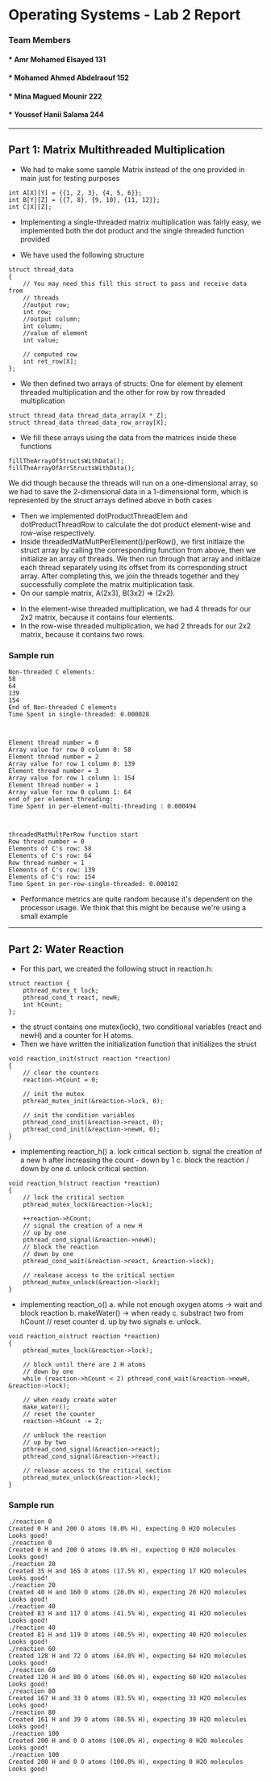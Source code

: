 #                   Operating Systems - Lab 2 Report
###                         Team Members
#### * Amr Mohamed Elsayed 131
#### * Mohamed Ahmed Abdelraouf 152
#### * Mina Magued Mounir 222
#### * Youssef Hanii Salama 244
----------------------------------------------------------------
## Part 1: Matrix Multithreaded Multiplication  
* We had to make some sample Matrix instead of the one provided in main just for testing purposes
```
int A[X][Y] = {{1, 2, 3}, {4, 5, 6}};
int B[Y][Z] = {{7, 8}, {9, 10}, {11, 12}};
int C[X][Z];
```
* Implementing a single-threaded matrix multiplication was fairly easy, we implemented both 
the dot product and the single threaded function provided

* We have used the following structure
```
struct thread_data
{
    // You may need this fill this struct to pass and receive data from
    // threads
    //output row;
    int row;
    //output column;
    int column;
    //value of element
    int value;

    // computed row
    int ret_row[X];
};

```
* We then defined two arrays of structs: One for element by element threaded multiplication and
the other for row by row threaded multiplication
```
struct thread_data thread_data_array[X * Z];
struct thread_data thread_data_row_array[X];
```
* We fill these arrays using the data from the matrices inside these functions
```
fillTheArrayOfStructsWithData();
fillTheArrayOfArrStructsWithData();
```
We did though because the threads will run on a one-dimensional array, so we had to save the 2-dimensional 
data in a 1-dimensional form, which is represented by the struct arrays defined above in both cases
* Then we implemented dotProductThreadElem and dotProductThreadRow to calculate the dot product element-wise and row-wise respectively.
* Inside threadedMatMultPerElement()/perRow(), we first initlaize the struct array by calling the corresponding
function from above, then we initialize an array of threads. We then run through that array and initlaize each thread separately using its offset from its corresponding struct array. After completing this, we join the threads together and they successfully complete the matrix multiplication task.
* On our sample matrix, A(2x3), B(3x2) => (2x2).
- In the element-wise threaded multiplication, we had 4 threads for our 2x2 matrix, because it contains four elements.
- In the row-wise threaded multiplication, we had 2 threads for our 2x2 matrix, because it contains two rows.
### Sample run

```
Non-threaded C elements: 
58
64
139
154
End of Non-threaded C elements 
Time Spent in single-threaded: 0.000028



Element thread number = 0
Array value for row 0 column 0: 58
Element thread number = 2
Array value for row 1 column 0: 139
Element thread number = 3
Array value for row 1 column 1: 154
Element thread number = 1
Array value for row 0 column 1: 64
end of per element threading: 
Time Spent in per-element-multi-threading : 0.000494



threadedMatMultPerRow function start 
Row thread number = 0
Elements of C's row: 58
Elements of C's row: 64
Row thread number = 1
Elements of C's row: 139
Elements of C's row: 154
Time Spent in per-row-single-threaded: 0.000102
```
* Performance metrics are quite random because it's dependent on the processor usage. We think that this might be because we're using a small example
------------------------------------------------------------------------
## Part 2: Water Reaction
* For this part, we created the following struct in reaction.h:
```
struct reaction {
	pthread_mutex_t lock;
	pthread_cond_t react, newH;
	int hCount;
};

```
- the struct contains one mutex(lock), two conditional variables (react and newH) and a counter for H atoms.
- Then we have written the initialization function that initializes the struct
```
void reaction_init(struct reaction *reaction)
{
    // clear the counters
    reaction->hCount = 0;

    // init the mutex
    pthread_mutex_init(&reaction->lock, 0);

    // init the condition variables
    pthread_cond_init(&reaction->react, 0);
    pthread_cond_init(&reaction->newH, 0);
}
```
* implementing reaction_h()
a. lock critical section
b. signal the creation of a new h after increasing the count - down by 1
c. block the reaction / down by one
d. unlock critical section.
```
void reaction_h(struct reaction *reaction)
{
    // lock the critical section
    pthread_mutex_lock(&reaction->lock);

    ++reaction->hCount;
    // signal the creation of a new H
    // up by one
    pthread_cond_signal(&reaction->newH);
    // block the reaction
    // down by one
    pthread_cond_wait(&reaction->react, &reaction->lock);

    // realease access to the critical section
    pthread_mutex_unlock(&reaction->lock);
}
```
* implementing reaction_o()
a. while not enough oxygen atoms -> wait and block reaction
b. makeWater() -> when ready
c. substract two from hCount // reset counter
d. up by two signals
e. unlock.
```
void reaction_o(struct reaction *reaction)
{
    pthread_mutex_lock(&reaction->lock);

    // block until there are 2 H atoms
    // down by one
    while (reaction->hCount < 2) pthread_cond_wait(&reaction->newH, &reaction->lock);

    // when ready create water
    make_water();
    // reset the counter
    reaction->hCount -= 2;

    // unblock the reaction
    // up by two
    pthread_cond_signal(&reaction->react);
    pthread_cond_signal(&reaction->react);

    // release access to the critical section
    pthread_mutex_unlock(&reaction->lock);
}
```
### Sample run
```
./reaction 0
Created 0 H and 200 O atoms (0.0% H), expecting 0 H2O molecules
Looks good!
./reaction 0
Created 0 H and 200 O atoms (0.0% H), expecting 0 H2O molecules
Looks good!
./reaction 20
Created 35 H and 165 O atoms (17.5% H), expecting 17 H2O molecules
Looks good!
./reaction 20
Created 40 H and 160 O atoms (20.0% H), expecting 20 H2O molecules
Looks good!
./reaction 40
Created 83 H and 117 O atoms (41.5% H), expecting 41 H2O molecules
Looks good!
./reaction 40
Created 81 H and 119 O atoms (40.5% H), expecting 40 H2O molecules
Looks good!
./reaction 60
Created 128 H and 72 O atoms (64.0% H), expecting 64 H2O molecules
Looks good!
./reaction 60
Created 120 H and 80 O atoms (60.0% H), expecting 60 H2O molecules
Looks good!
./reaction 80
Created 167 H and 33 O atoms (83.5% H), expecting 33 H2O molecules
Looks good!
./reaction 80
Created 161 H and 39 O atoms (80.5% H), expecting 39 H2O molecules
Looks good!
./reaction 100
Created 200 H and 0 O atoms (100.0% H), expecting 0 H2O molecules
Looks good!
./reaction 100
Created 200 H and 0 O atoms (100.0% H), expecting 0 H2O molecules
Looks good!
```
